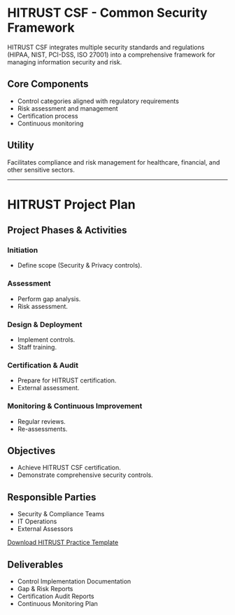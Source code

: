 # HITRUST CSF - Common Security Framework

HITRUST CSF integrates multiple security standards and regulations (HIPAA, NIST, PCI-DSS, ISO 27001) into a comprehensive framework for managing information security and risk.

## Core Components
- Control categories aligned with regulatory requirements
- Risk assessment and management
- Certification process
- Continuous monitoring

## Utility
Facilitates compliance and risk management for healthcare, financial, and other sensitive sectors.

---

# HITRUST Project Plan

## Project Phases & Activities

### Initiation
- Define scope (Security & Privacy controls).

### Assessment
- Perform gap analysis.
- Risk assessment.

### Design & Deployment
- Implement controls.
- Staff training.

### Certification & Audit
- Prepare for HITRUST certification.
- External assessment.

### Monitoring & Continuous Improvement
- Regular reviews.
- Re-assessments.

## Objectives
- Achieve HITRUST CSF certification.
- Demonstrate comprehensive security controls.

## Responsible Parties
- Security & Compliance Teams
- IT Operations
- External Assessors

[Download HITRUST Practice Template](https://github.com/agustus9/grc-portfolio/blob/main/financial-regulations/HITRUST_Practice_Template.xlsx)
## Deliverables
- Control Implementation Documentation
- Gap & Risk Reports
- Certification Audit Reports
- Continuous Monitoring Plan
